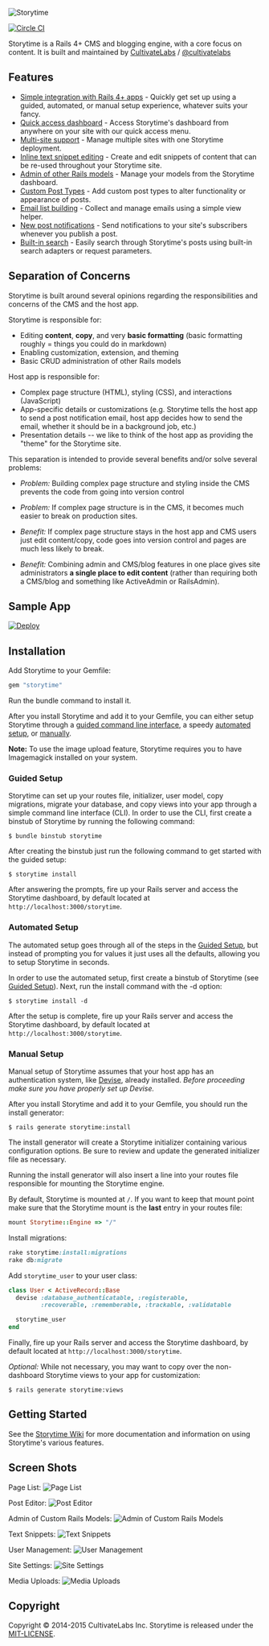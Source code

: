 ![Storytime](https://flyoverworks-com.s3.amazonaws.com/uploads/storytime/media/file/125/final-st-logo-02_thumb.png) 

[![Circle CI](https://circleci.com/gh/CultivateLabs/storytime/tree/master.svg?style=svg)](https://circleci.com/gh/CultivateLabs/storytime/tree/master)

Storytime is a Rails 4+ CMS and blogging engine, with a core focus on content. It is built and maintained by [CultivateLabs](https://www.cultivatelabs.com/?utm_source=github&utm_medium=readme&utm_campaign=github) / [@cultivatelabs](http://twitter.com/cultivatelabs)

## Features

* [Simple integration with Rails 4+ apps](https://github.com/CultivateLabs/storytime/wiki/Setup) - Quickly get set up using a guided, automated, or manual setup experience, whatever suits your fancy.
* [Quick access dashboard](https://github.com/CultivateLabs/storytime/wiki/Using-the-Quick-Access-Menu) - Access Storytime's dashboard from anywhere on your site with our quick access menu.
* [Multi-site support](https://github.com/CultivateLabs/storytime/wiki/Multi-site-Support) - Manage multiple sites with one Storytime deployment.
* [Inline text snippet editing](https://github.com/CultivateLabs/storytime/wiki/Text-Snippets) - Create and edit snippets of content that can be re-used throughout your Storytime site.
* [Admin of other Rails models](https://github.com/CultivateLabs/storytime/wiki/Admin-of-Rails-Models) - Manage your models from the Storytime dashboard.
* [Custom Post Types](https://github.com/CultivateLabs/storytime/wiki/Using-Custom-Post-Types) - Add custom post types to alter functionality or appearance of posts.
* [Email list building](https://github.com/CultivateLabs/storytime/wiki/Email-Subscriptions) - Collect and manage emails using a simple view helper.
* [New post notifications](https://github.com/CultivateLabs/storytime/wiki/Working-with-New-Post-Notifications) - Send notifications to your site's subscribers whenever you publish a post.
* [Built-in search](https://github.com/CultivateLabs/storytime/wiki/Using-Storytime%27s-Post-Search) - Easily search through Storytime's posts using built-in search adapters or request parameters.

## Separation of Concerns

Storytime is built around several opinions regarding the responsibilities and concerns of the CMS and the host app.

Storytime is responsible for:
* Editing **content**, **copy**, and very **basic formatting** (basic formatting roughly = things you could do in markdown)
* Enabling customization, extension, and theming
* Basic CRUD administration of other Rails models

Host app is responsible for:
* Complex page structure (HTML), styling (CSS), and interactions (JavaScript)
* App-specific details or customizations (e.g. Storytime tells the host app to send a post notification email, host app decides how to send the email, whether it should be in a background job, etc.) 
* Presentation details -- we like to think of the host app as providing the "theme" for the Storytime site.

This separation is intended to provide several benefits and/or solve several problems:
* *Problem:* Building complex page structure and styling inside the CMS prevents the code from going into version control
* *Problem:* If complex page structure is in the CMS, it becomes much easier to break on production sites.

* *Benefit:* If complex page structure stays in the host app and CMS users just edit content/copy, code goes into version control and pages are much less likely to break.
* *Benefit:* Combining admin and CMS/blog features in one place gives site administrators **a single place to edit content** (rather than requiring both a CMS/blog and something like ActiveAdmin or RailsAdmin).

## Sample App

[![Deploy](https://www.herokucdn.com/deploy/button.png)](https://heroku.com/deploy?template=https://github.com/CultivateLabs/storytime-example/blob/master)

## Installation

Add Storytime to your Gemfile:

```ruby
gem "storytime"
```

Run the bundle command to install it.

After you install Storytime and add it to your Gemfile, you can either setup Storytime through a [guided command line interface](#guided-setup), a speedy [automated setup](#automated-setup), or [manually](#manual-setup).

**Note:** To use the image upload feature, Storytime requires you to have Imagemagick installed on your system.

### Guided Setup

Storytime can set up your routes file, initializer, user model, copy migrations, migrate your database, and copy views into your app through a simple command line interface (CLI). In order to use the CLI, first create a binstub of Storytime by running the following command:

```terminal
$ bundle binstub storytime
```

After creating the binstub just run the following command to get started with the guided setup:

```terminal
$ storytime install
```

After answering the prompts, fire up your Rails server and access the Storytime dashboard, by default located at `http://localhost:3000/storytime`.

### Automated Setup

The automated setup goes through all of the steps in the [Guided Setup](#guided-setup), but instead of prompting you for values it just uses all the defaults, allowing you to setup Storytime in seconds.

In order to use the automated setup, first create a binstub of Storytime (see [Guided Setup](#guided-setup)). Next, run the install command with the -d option:

```terminal
$ storytime install -d
```

After the setup is complete, fire up your Rails server and access the Storytime dashboard, by default located at `http://localhost:3000/storytime`.

### Manual Setup

Manual setup of Storytime assumes that your host app has an authentication system, like [Devise](https://github.com/plataformatec/devise), already installed. *Before proceeding make sure you have properly set up Devise.*

After you install Storytime and add it to your Gemfile, you should run the install generator:

```terminal
$ rails generate storytime:install
```

The install generator will create a Storytime initializer containing various configuration options. Be sure to review and update the generated initializer file as necessary.

Running the install generator will also insert a line into your routes file responsible for mounting the Storytime engine. 

By default, Storytime is mounted at `/`. If you want to keep that mount point make sure that the Storytime mount is the **last** entry in your routes file:

```ruby
mount Storytime::Engine => "/"
```

Install migrations:

```ruby
rake storytime:install:migrations
rake db:migrate
```

Add `storytime_user` to your user class:

```ruby
class User < ActiveRecord::Base
  devise :database_authenticatable, :registerable,
         :recoverable, :rememberable, :trackable, :validatable

  storytime_user
end
```

Finally, fire up your Rails server and access the Storytime dashboard, by default located at `http://localhost:3000/storytime`.

*Optional:* While not necessary, you may want to copy over the non-dashboard Storytime views to your app for customization:

```console
$ rails generate storytime:views
```

## Getting Started

See the [Storytime Wiki](https://github.com/CultivateLabs/storytime/wiki) for more documentation and information on using Storytime's various features.

## Screen Shots

Page List:
![Page List](https://raw.githubusercontent.com/CultivateLabs/storytime/master/screenshots/page-list.png "Page List")

Post Editor:
![Post Editor](https://raw.githubusercontent.com/CultivateLabs/storytime/master/screenshots/post-editor.png "Post Editor")

Admin of Custom Rails Models:
![Admin of Custom Rails Models](https://raw.githubusercontent.com/CultivateLabs/storytime/master/screenshots/admin.png "Admin of Custom Rails Models")

Text Snippets:
![Text Snippets](https://raw.githubusercontent.com/CultivateLabs/storytime/master/screenshots/text-snippets.png "Text Snippets")

User Management:
![User Management](https://raw.githubusercontent.com/CultivateLabs/storytime/master/screenshots/user-management.png "User Management")

Site Settings:
![Site Settings](https://raw.githubusercontent.com/CultivateLabs/storytime/master/screenshots/site-settings.png "Site Settings")

Media Uploads:
![Media Uploads](https://raw.githubusercontent.com/CultivateLabs/storytime/master/screenshots/media.png "Media Uploads")

## Copyright
Copyright © 2014-2015 CultivateLabs Inc. Storytime is released under the [MIT-LICENSE](MIT-LICENSE).
